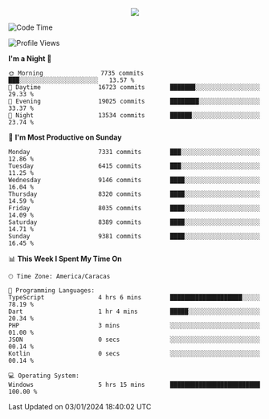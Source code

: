 <p align="center">
  <a href="http://www.github.com/thevacs">
    <img src="https://github-readme-streak-stats.herokuapp.com/?user=thevacs&stroke=ffffff&background=1c1917&ring=0891b2&fire=0891b2&currStreakNum=ffffff&currStreakLabel=0891b2&sideNums=ffffff&sideLabels=ffffff&dates=ffffff&hide_border=true" />
  </a>
</p>

<!--START_SECTION:waka-->
![Code Time](http://img.shields.io/badge/Code%20Time-1%2C921%20hrs%2051%20mins-blue)

![Profile Views](http://img.shields.io/badge/Profile%20Views-26-blue)

**I'm a Night 🦉** 

```text
🌞 Morning                7735 commits        ███░░░░░░░░░░░░░░░░░░░░░░   13.57 % 
🌆 Daytime                16723 commits       ███████░░░░░░░░░░░░░░░░░░   29.33 % 
🌃 Evening                19025 commits       ████████░░░░░░░░░░░░░░░░░   33.37 % 
🌙 Night                  13534 commits       ██████░░░░░░░░░░░░░░░░░░░   23.74 % 
```
📅 **I'm Most Productive on Sunday** 

```text
Monday                   7331 commits        ███░░░░░░░░░░░░░░░░░░░░░░   12.86 % 
Tuesday                  6415 commits        ███░░░░░░░░░░░░░░░░░░░░░░   11.25 % 
Wednesday                9146 commits        ████░░░░░░░░░░░░░░░░░░░░░   16.04 % 
Thursday                 8320 commits        ████░░░░░░░░░░░░░░░░░░░░░   14.59 % 
Friday                   8035 commits        ████░░░░░░░░░░░░░░░░░░░░░   14.09 % 
Saturday                 8389 commits        ████░░░░░░░░░░░░░░░░░░░░░   14.71 % 
Sunday                   9381 commits        ████░░░░░░░░░░░░░░░░░░░░░   16.45 % 
```


📊 **This Week I Spent My Time On** 

```text
🕑︎ Time Zone: America/Caracas

💬 Programming Languages: 
TypeScript               4 hrs 6 mins        ████████████████████░░░░░   78.19 % 
Dart                     1 hr 4 mins         █████░░░░░░░░░░░░░░░░░░░░   20.34 % 
PHP                      3 mins              ░░░░░░░░░░░░░░░░░░░░░░░░░   01.00 % 
JSON                     0 secs              ░░░░░░░░░░░░░░░░░░░░░░░░░   00.14 % 
Kotlin                   0 secs              ░░░░░░░░░░░░░░░░░░░░░░░░░   00.14 % 

💻 Operating System: 
Windows                  5 hrs 15 mins       █████████████████████████   100.00 % 
```


 Last Updated on 03/01/2024 18:40:02 UTC
<!--END_SECTION:waka-->

